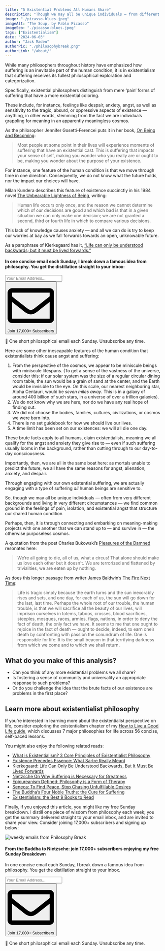 ```yaml
---
title: "5 Existential Problems All Humans Share"
description: "Though we may all be unique individuals — from different backgrounds, living in different circumstances — we find common ground in the feelings of pain, isolation, and existential angst that structure our shared human condition."
image: "./picasso-blues.jpeg"
imageAlt: "The Soup, by Pablo Picasso"
imageSeo: "./picasso-blues.jpeg"
tags: ["Existentialism"]
date: "2024-06-03"
author: "Jack Maden"
authorPic: "./philosophybreak.png"
authorLink: "/about/"
---
```


<span class="big-letter">W</span>hile many philosophers throughout history have emphasized how suffering is an inevitable part of the human condition, it is in existentialism that suffering receives its fullest philosophical exploration and categorization.

Specifically, existential philosophers distinguish from mere ‘pain’ forms of suffering that have a more existential coloring.

These include, for instance, feelings like despair, anxiety, angst, as well as sensitivity to the tragic, absurd, or oppressive aspects of existence — anything, in other words, stemming from the fact we are individuals grappling for meaning in an apparently meaningless cosmos.

As the philosopher Jennifer Gosetti-Ferencei puts it in her book, <a target="_blank" rel="noopener noreferrer sponsored" href="https://www.amazon.com/Being-Becoming-Existentialist-Approach-GUIDES/dp/0190913657?&linkCode=ll1&tag=philosophybre-20&linkId=c3520c06f5dc6eb47cac03b6243ec7c8&language=en_US&ref_=as_li_ss_tl">On Being and Becoming</a>:

>Most people at some point in their lives will experience moments of suffering that have an existential cast. This is suffering that impacts your sense of self, making you wonder who you really are or ought to be, making you wonder about the purpose of your existence.

For instance, one feature of the human condition is that we move through time in one direction. Consequently, we do not know what the future holds, nor the impact our choices will have.

Milan Kundera describes this feature of existence succinctly in his 1984 novel <a target="_blank" rel="noopener noreferrer sponsored" href="https://www.amazon.com/Unbearable-Lightness-Being-Perennial-Classics/dp/0061148520?&linkCode=ll1&tag=philosophybre-20&linkId=4cfae9e6f5995b13540f555c08b1a38d&language=en_US&ref_=as_li_ss_tl">The Unbearable Lightness of Being</a>, writing:

>Human life occurs only once, and the reason we cannot determine which of our decisions are good and which bad is that in a given situation we can only make one decision; we are not granted a second, third or fourth life in which to compare various decisions.

This lack of knowledge causes anxiety — and all we can do is try to keep our worries at bay as we fall forwards towards an open, unknowable future.

As a paraphrase of Kierkegaard has it, [“Life can only be understood backwards; but it must be lived forwards.”](/articles/kierkegaard-life-can-only-be-understood-backwards-but-must-be-lived-forwards/)

<!--small subscribe-->
<div class="course-promo darkradial-background subscribe text-center">
    <h4>In one concise email each Sunday, I break down a famous idea from philosophy. You get the distillation straight to your inbox:</h4>
    <div class="small-pad-top">
        <form action="https://app.convertkit.com/forms/5812400/subscriptions" method="post" data-sv-form="5812400" data-uid="be0e52d3c0" data-format="inline" data-version="6" data-options="{&quot;settings&quot;:{&quot;after_subscribe&quot;:{&quot;action&quot;:&quot;message&quot;,&quot;success_message&quot;:&quot;Thank you, philosopher! Your welcome email will land in your inbox shortly.&quot;,&quot;redirect_url&quot;:&quot;https://philosophybreak.com/thank-you/&quot;},&quot;analytics&quot;:{&quot;google&quot;:null,&quot;fathom&quot;:null,&quot;facebook&quot;:null,&quot;segment&quot;:null,&quot;pinterest&quot;:null,&quot;sparkloop&quot;:null,&quot;googletagmanager&quot;:null},&quot;modal&quot;:{&quot;trigger&quot;:&quot;timer&quot;,&quot;scroll_percentage&quot;:null,&quot;timer&quot;:5,&quot;devices&quot;:&quot;all&quot;,&quot;show_once_every&quot;:15},&quot;powered_by&quot;:{&quot;show&quot;:false,&quot;url&quot;:&quot;https://convertkit.com/features/forms?utm_campaign=poweredby&amp;utm_content=form&amp;utm_medium=referral&amp;utm_source=dynamic&quot;},&quot;recaptcha&quot;:{&quot;enabled&quot;:false},&quot;return_visitor&quot;:{&quot;action&quot;:&quot;show&quot;,&quot;custom_content&quot;:&quot;&quot;},&quot;slide_in&quot;:{&quot;display_in&quot;:&quot;bottom_right&quot;,&quot;trigger&quot;:&quot;timer&quot;,&quot;scroll_percentage&quot;:null,&quot;timer&quot;:5,&quot;devices&quot;:&quot;all&quot;,&quot;show_once_every&quot;:15},&quot;sticky_bar&quot;:{&quot;display_in&quot;:&quot;top&quot;,&quot;trigger&quot;:&quot;timer&quot;,&quot;scroll_percentage&quot;:null,&quot;timer&quot;:5,&quot;devices&quot;:&quot;all&quot;,&quot;show_once_every&quot;:15}},&quot;version&quot;:&quot;6&quot;}" min-width="400 500 600 700 800">
        <div data-style="clean"><ul data-element="errors" data-group="alert"></ul><div data-element="fields" data-stacked="false">
            <div>
                <input name="email_address" aria-label="Your Email Address..." placeholder="Your Email Address..." required type="email" />
            </div>
            <button class="button primary" type="submit" data-element="submit"><div><div></div><div></div><div></div></div><span><svg xmlns="http://www.w3.org/2000/svg" viewBox="0 0 512 512"><path d="M464 64H48C21.49 64 0 85.49 0 112v288c0 26.51 21.49 48 48 48h416c26.51 0 48-21.49 48-48V112c0-26.51-21.49-48-48-48zm0 48v40.805c-22.422 18.259-58.168 46.651-134.587 106.49-16.841 13.247-50.201 45.072-73.413 44.701-23.208.375-56.579-31.459-73.413-44.701C106.18 199.465 70.425 171.067 48 152.805V112h416zM48 400V214.398c22.914 18.251 55.409 43.862 104.938 82.646 21.857 17.205 60.134 55.186 103.062 54.955 42.717.231 80.509-37.199 103.053-54.947 49.528-38.783 82.032-64.401 104.947-82.653V400H48z"/></svg>Join 17,000+ Subscribers</span></button>
            </div>
            </div>
        </form>
        <p class="tiny-mar-top no-mar-bottom review-font">💭 One short philosophical email each Sunday. Unsubscribe any time.</p>
    </div>
</div>

Here are some other inescapable features of the human condition that existentialists think cause angst and suffering:

1. From the perspective of the cosmos, we appear to be miniscule beings with miniscule lifespans. (To get a sense of the vastness of the universe, consider this: if our solar system was the size of a regular circular dining room table, the sun would be a grain of sand at the center, and the Earth would be invisible to the eye. On this scale, our nearest neighboring star, Alpha Centauri, would be _seven miles away_. This is in a galaxy of around 400 billion of such stars, in a universe of over a trillion galaxies). 
2. We do not know why we are here, nor do we have any real hope of finding out.
3. We did not choose the bodies, families, cultures, civilizations, or cosmos we were born into.
4. There is no set guidebook for how we should live our lives.
5. A time limit has been set on our existences: we will all die one day.

These brute facts apply to all humans, claim existentialists, meaning we all qualify for the angst and anxiety they give rise to — even if such suffering usually looms in the background, rather than cutting through to our day-to-day consciousness.

Importantly, then, we are all in the same boat here: as mortals unable to predict the future, we all have the same reasons for angst, alienation, anxiety, and despair.

Through engaging with our own existential suffering, we are actually engaging with a type of suffering _all_ human beings are sensitive to.

So, though we may all be unique individuals — often from very different backgrounds and living in very different circumstances — we find common ground in the feelings of pain, isolation, and existential angst that structure our shared human condition.

Perhaps, then, it is through connecting and embarking on meaning-making projects with one another that we can stand up to — and survive in — the otherwise purposeless cosmos.

A quotation from the poet Charles Bukowski’s <a target="_blank" rel="noopener noreferrer sponsored" href="https://www.amazon.com/Pleasures-Damned-Poems-1951-1993/dp/0061228443?&linkCode=ll1&tag=philosophybre-20&linkId=7225fa6f3f9c5809ce0c973d88acd4b0&language=en_US&ref_=as_li_ss_tl">Pleasures of the Damned</a> resonates here:

>We’re all going to die, all of us, what a circus! That alone should make us love each other but it doesn't. We are terrorized and flattened by trivialities, we are eaten up by nothing.

As does this longer passage from writer James Baldwin’s <a target="_blank" rel="noopener noreferrer sponsored" href="https://www.amazon.com/Fire-Next-Time-James-Baldwin/dp/067974472X?&linkCode=ll1&tag=philosophybre-20&linkId=dded2cb8b7f1cd97e9bcb441a81369ea&language=en_US&ref_=as_li_ss_tl">The Fire Next Time</a>:

>Life is tragic simply because the earth turns and the sun inexorably rises and sets, and one day, for each of us, the sun will go down for the last, last time. Perhaps the whole root of our trouble, the human trouble, is that we will sacrifice all the beauty of our lives, will imprison ourselves in totems, taboos, crosses, blood sacrifices, steeples, mosques, races, armies, flags, nations, in order to deny the fact of death, the only fact we have. It seems to me that one ought to rejoice in the fact of death — ought to decide, indeed, to earn one’s death by confronting with passion the conundrum of life. One is responsible for life: It is the small beacon in that terrifying darkness from which we come and to which we shall return.

## What do you make of this analysis?

- Can you think of any more existential problems we all share?
- Is fostering a sense of community and universality an appropriate response to such problems?
- Or do you challenge the idea that the brute facts of our existence are problems in the first place?

## Learn more about existentialist philosophy

<span class="big-letter">I</span>f you’re interested in learning more about the existentialist perspective on life, consider exploring the existentialism chapter of my [How to Live a Good Life guide](/how-to-live-a-good-life/), which discusses 7 major philosophies for life across 56 concise, self-paced lessons.

You might also enjoy the following related reads:

- [What is Existentialism? 3 Core Principles of Existentialist Philosophy](/articles/what-is-existentialism-3-core-principles-of-existentialist-philosophy/)
- [Existence Precedes Essence: What Sartre Really Meant](/articles/existence-precedes-essence-what-sartre-really-meant/)
- [Kierkegaard: Life Can Only Be Understood Backwards, But It Must Be Lived Forwards](/articles/kierkegaard-life-can-only-be-understood-backwards-but-must-be-lived-forwards/)
- [Nietzsche On Why Suffering is Necessary for Greatness](/articles/nietzsche-on-why-suffering-is-necessary-for-greatness/)
- [Epicureanism Defined: Philosophy is a Form of Therapy](/articles/epicureanism-defined-philosophy-is-a-form-of-therapy/)
- [Seneca: To Find Peace, Stop Chasing Unfulfillable Desires](/articles/seneca-to-find-peace-stop-chasing-unfulfillable-desires/)
- [The Buddha’s Four Noble Truths: the Cure for Suffering](/articles/the-buddha-four-noble-truths-the-cure-for-suffering/)
- [Existentialism: the Best 9 Books to Read](/reading-lists/existentialism/)


Finally, if you enjoyed this article, you might like my free Sunday breakdown. I distill one piece of wisdom from philosophy each week; you get the summary delivered straight to your email inbox, and are invited to share your view. Consider joining 17,000+ subscribers and signing up below:

<!--big subscribe-->
<div class="course-promo darkradial-background subscribe text-center">
    <img src="/static/6313d50bc32799a6c869239128784c7b/e7f7a/weekly-break.webp" alt="weekly emails from Philosophy Break">
    <h4>From the Buddha to Nietzsche: join 17,000+ subscribers enjoying my free Sunday Breakdown</h4>
    <p class="small-grey-font no-mar-bottom">In one concise email each Sunday, I break down a famous idea from philosophy. You get the distillation straight to your inbox.</p>
    <div class="small-pad-top">
        <form action="https://app.convertkit.com/forms/5812400/subscriptions" method="post" data-sv-form="5812400" data-uid="be0e52d3c0" data-format="inline" data-version="6" data-options="{&quot;settings&quot;:{&quot;after_subscribe&quot;:{&quot;action&quot;:&quot;message&quot;,&quot;success_message&quot;:&quot;Thank you, philosopher! Your welcome email will land in your inbox shortly.&quot;,&quot;redirect_url&quot;:&quot;https://philosophybreak.com/thank-you/&quot;},&quot;analytics&quot;:{&quot;google&quot;:null,&quot;fathom&quot;:null,&quot;facebook&quot;:null,&quot;segment&quot;:null,&quot;pinterest&quot;:null,&quot;sparkloop&quot;:null,&quot;googletagmanager&quot;:null},&quot;modal&quot;:{&quot;trigger&quot;:&quot;timer&quot;,&quot;scroll_percentage&quot;:null,&quot;timer&quot;:5,&quot;devices&quot;:&quot;all&quot;,&quot;show_once_every&quot;:15},&quot;powered_by&quot;:{&quot;show&quot;:false,&quot;url&quot;:&quot;https://convertkit.com/features/forms?utm_campaign=poweredby&amp;utm_content=form&amp;utm_medium=referral&amp;utm_source=dynamic&quot;},&quot;recaptcha&quot;:{&quot;enabled&quot;:false},&quot;return_visitor&quot;:{&quot;action&quot;:&quot;show&quot;,&quot;custom_content&quot;:&quot;&quot;},&quot;slide_in&quot;:{&quot;display_in&quot;:&quot;bottom_right&quot;,&quot;trigger&quot;:&quot;timer&quot;,&quot;scroll_percentage&quot;:null,&quot;timer&quot;:5,&quot;devices&quot;:&quot;all&quot;,&quot;show_once_every&quot;:15},&quot;sticky_bar&quot;:{&quot;display_in&quot;:&quot;top&quot;,&quot;trigger&quot;:&quot;timer&quot;,&quot;scroll_percentage&quot;:null,&quot;timer&quot;:5,&quot;devices&quot;:&quot;all&quot;,&quot;show_once_every&quot;:15}},&quot;version&quot;:&quot;6&quot;}" min-width="400 500 600 700 800">
        <div data-style="clean"><ul data-element="errors" data-group="alert"></ul><div data-element="fields" data-stacked="false">
            <div>
                <input name="email_address" aria-label="Your Email Address..." placeholder="Your Email Address..." required type="email" />
            </div>
            <button class="button primary" type="submit" data-element="submit"><div><div></div><div></div><div></div></div><span><svg xmlns="http://www.w3.org/2000/svg" viewBox="0 0 512 512"><path d="M464 64H48C21.49 64 0 85.49 0 112v288c0 26.51 21.49 48 48 48h416c26.51 0 48-21.49 48-48V112c0-26.51-21.49-48-48-48zm0 48v40.805c-22.422 18.259-58.168 46.651-134.587 106.49-16.841 13.247-50.201 45.072-73.413 44.701-23.208.375-56.579-31.459-73.413-44.701C106.18 199.465 70.425 171.067 48 152.805V112h416zM48 400V214.398c22.914 18.251 55.409 43.862 104.938 82.646 21.857 17.205 60.134 55.186 103.062 54.955 42.717.231 80.509-37.199 103.053-54.947 49.528-38.783 82.032-64.401 104.947-82.653V400H48z"/></svg>Join 17,000+ Subscribers</span></button>
            </div>
            </div>
        </form>
        <p class="tiny-mar-top no-mar-bottom review-font">💭 One short philosophical email each Sunday. Unsubscribe any time.</p>
    </div>
</div>
</div>